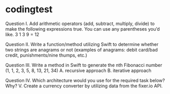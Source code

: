 # codingtest

Question I. Add arithmetic operators (add, subtract, multiply, divide) to make the following expressions true. You can use any parentheses you’d like. 
    3 1 3 9 = 12

Question II. Write a function/method utilizing Swift to determine whether two strings are anagrams or not (examples of anagrams: debit card/bad credit, punishments/nine thumps, etc.)

Question III. Write a method in Swift to generate the nth Fibonacci number (1, 1, 2, 3, 5, 8, 13, 21, 34) 
A. recursive approach
B. iterative approach

Question IV. Which architecture would you use for the required task below? Why? V. Create a currency converter by utilizing data from the fixer.io API.
